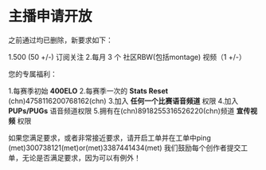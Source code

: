 # 主播申请开放
之前通过均已删除，新要求如下：

1.500 (50 +/-) 订阅关注
2.每月 3 个 社区RBW(包括montage) 视频（1 +/-）

您的专属福利：

1.每赛季初始 **400ELO**
2.每赛季一次的 **Stats Reset** (chn)4758116200768162(chn)
3.加入 **任何一个比赛语音频道** 权限
4.加入 **PUPs/PUGs** 语音频道权限
5.拥有在(chn)8918255316526220(chn)频道 **宣传视频** 权限

如果您满足要求，或者非常接近要求，请开启工单并在工单中ping (met)300738121(met)or(met)3387441434(met)
我们鼓励每个创作者提交工单，无论是否满足要求，因为可以有例外！
